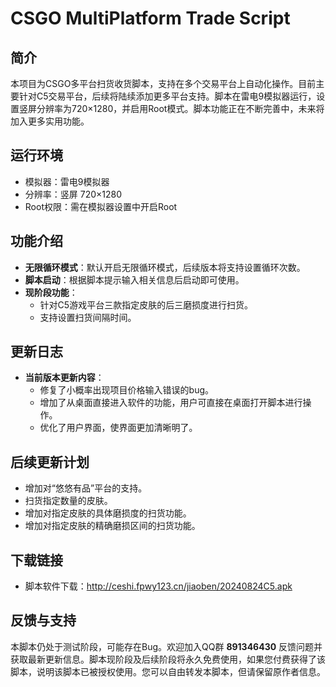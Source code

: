 # CSGO MultiPlatform Trade Script

## 简介
本项目为CSGO多平台扫货收货脚本，支持在多个交易平台上自动化操作。目前主要针对C5交易平台，后续将陆续添加更多平台支持。脚本在雷电9模拟器运行，设置竖屏分辨率为720×1280，并启用Root模式。脚本功能正在不断完善中，未来将加入更多实用功能。

## 运行环境
- 模拟器：雷电9模拟器
- 分辨率：竖屏 720×1280
- Root权限：需在模拟器设置中开启Root

## 功能介绍
- **无限循环模式**：默认开启无限循环模式，后续版本将支持设置循环次数。
- **脚本启动**：根据脚本提示输入相关信息后启动即可使用。
- **现阶段功能**：  
  - 针对C5游戏平台三款指定皮肤的后三磨损度进行扫货。
  - 支持设置扫货间隔时间。

## 更新日志
- **当前版本更新内容**：
  - 修复了小概率出现项目价格输入错误的bug。
  - 增加了从桌面直接进入软件的功能，用户可直接在桌面打开脚本进行操作。
  - 优化了用户界面，使界面更加清晰明了。

## 后续更新计划
- 增加对“悠悠有品”平台的支持。
- 扫货指定数量的皮肤。
- 增加对指定皮肤的具体磨损度的扫货功能。
- 增加对指定皮肤的精确磨损区间的扫货功能。

## 下载链接
- 脚本软件下载：http://ceshi.fpwy123.cn/jiaoben/20240824C5.apk

## 反馈与支持
本脚本仍处于测试阶段，可能存在Bug。欢迎加入QQ群 **891346430** 反馈问题并获取最新更新信息。脚本现阶段及后续阶段将永久免费使用，如果您付费获得了该脚本，说明该脚本已被授权使用。您可以自由转发本脚本，但请保留原作者信息。
